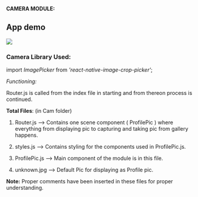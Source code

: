 **CAMERA MODULE:** 

## App demo

<img src = './demo.gif' />

### Camera Library Used: 
import *ImagePicker* from *'react-native-image-crop-picker'*;

*Functioning:* 

Router.js is called from the index file in starting and from thereon process is continued.

**Total Files**: (in Cam folder)

1. Router.js --> Contains one scene component ( ProfilePic ) where everything from displaying pic to capturing and taking pic from gallery happens.

2. styles.js --> Contains styling for the components used in ProfilePic.js.

3. ProfilePic.js --> Main component of the module is in this file.

4. unknown.jpg --> Default Pic for displaying as Profile pic.

**Note:**
Proper comments have been inserted in these files for proper understanding.
